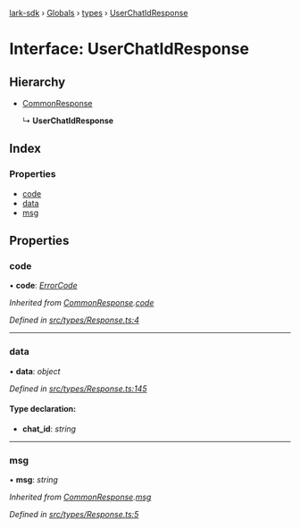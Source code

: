 [lark-sdk](../README.md) › [Globals](../globals.md) › [types](../modules/types.md) › [UserChatIdResponse](types.userchatidresponse.md)

# Interface: UserChatIdResponse

## Hierarchy

* [CommonResponse](types.commonresponse.md)

  ↳ **UserChatIdResponse**

## Index

### Properties

* [code](types.userchatidresponse.md#code)
* [data](types.userchatidresponse.md#data)
* [msg](types.userchatidresponse.md#msg)

## Properties

###  code

• **code**: *[ErrorCode](../modules/types.md#errorcode)*

*Inherited from [CommonResponse](types.commonresponse.md).[code](types.commonresponse.md#code)*

*Defined in [src/types/Response.ts:4](https://github.com/TbhT/lark-sdk/blob/e3605bb/src/types/Response.ts#L4)*

___

###  data

• **data**: *object*

*Defined in [src/types/Response.ts:145](https://github.com/TbhT/lark-sdk/blob/e3605bb/src/types/Response.ts#L145)*

#### Type declaration:

* **chat_id**: *string*

___

###  msg

• **msg**: *string*

*Inherited from [CommonResponse](types.commonresponse.md).[msg](types.commonresponse.md#msg)*

*Defined in [src/types/Response.ts:5](https://github.com/TbhT/lark-sdk/blob/e3605bb/src/types/Response.ts#L5)*
